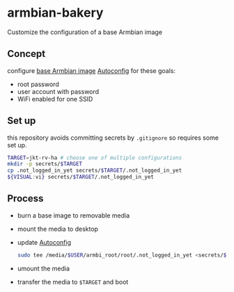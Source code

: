 # armbian-bakery

Customize the configuration of a base Armbian image

## Concept

configure [base Armbian image](https://armbian.com/download) [Autoconfig] for these goals:

* root password
* user account with password
* WiFi enabled for one SSID

## Set up

this repository avoids committing secrets by `.gitignore` so requires some set up.

```bash
TARGET=jkt-rv-ha # choose one of multiple configurations
mkdir -p secrets/$TARGET
cp .not_logged_in_yet secrets/$TARGET/.not_logged_in_yet
${VISUAL:vi} secrets/$TARGET/.not_logged_in_yet
```

## Process

* burn a base image to removable media
* mount the media to desktop
* update [Autoconfig]

  ```bash
  sudo tee /media/$USER/armbi_root/root/.not_logged_in_yet <secrets/$TARGET/.not_logged_in_yet >/dev/null
  ```

* umount the media
* transfer the media to `$TARGET` and boot

[Autoconfig]: (https://docs.armbian.com/User-Guide_Autoconfig/)
